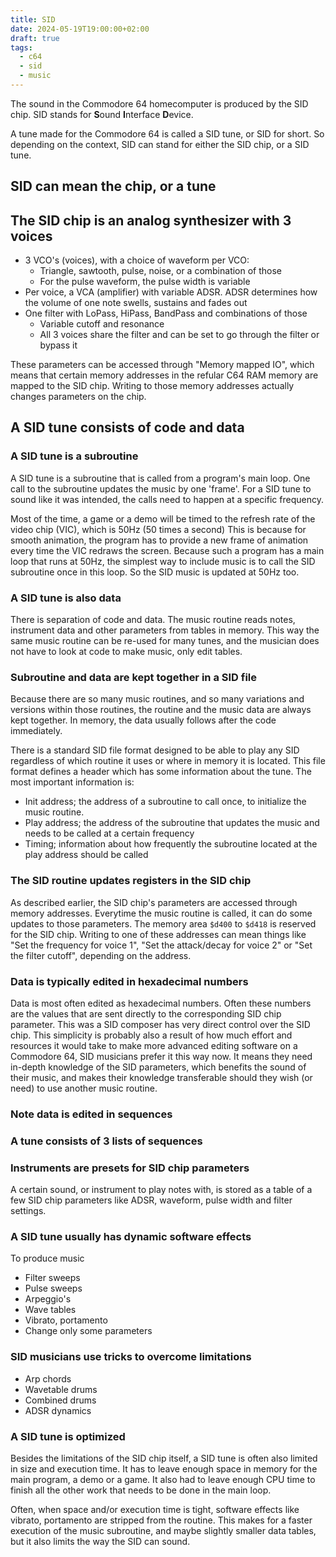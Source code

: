 ```yaml
---
title: SID
date: 2024-05-19T19:00:00+02:00
draft: true
tags:
  - c64
  - sid
  - music
---
```


The sound in the Commodore 64 homecomputer is produced by the SID chip.
SID stands for **S**ound **I**nterface **D**evice.

A tune made for the Commodore 64 is called a SID tune, or SID for short.
So depending on the context, SID can stand for either the SID chip, or a SID tune.

## SID can mean the chip, or a tune

## The SID chip is an analog synthesizer with 3 voices

- 3 VCO's (voices), with a choice of waveform per VCO:
  - Triangle, sawtooth, pulse, noise, or a combination of those
  - For the pulse waveform, the pulse width is variable
- Per voice, a VCA (amplifier) with variable ADSR. ADSR determines
  how the volume of one note swells, sustains and fades out
- One filter with LoPass, HiPass, BandPass and combinations of those
  - Variable cutoff and resonance
  - All 3 voices share the filter and can be set to go through the filter
    or bypass it

These parameters can be accessed through "Memory mapped IO", which means
that certain memory addresses in the refular C64 RAM memory are mapped to the SID chip.
Writing to those memory addresses actually changes parameters on the chip.

## A SID tune consists of code and data

### A SID tune is a subroutine

A SID tune is a subroutine that is called from a program's main loop.
One call to the subroutine updates the music by one 'frame'. For a SID tune
to sound like it was intended, the calls need to happen at a specific frequency.

Most of the time, a game or a demo will be timed to the refresh rate of the
video chip (VIC), which is 50Hz (50 times a second)
This is because for smooth animation, the program has to provide a new frame
of animation every time the VIC redraws the screen.
Because such a program has a main loop that runs at 50Hz, the simplest way to
include music is to call the SID subroutine once in this loop.
So the SID music is updated at 50Hz too.

### A SID tune is also data

There is separation of code and data. The music routine reads notes,
instrument data and other parameters from tables in memory. This way the same
music routine can be re-used for many tunes, and the musician does not have to look
at code to make music, only edit tables.

### Subroutine and data are kept together in a SID file

Because there are so many music routines, and so many variations and versions
within those routines, the routine and the music data are always kept together.
In memory, the data usually follows after the code immediately.

There is a standard SID file format designed to be able to play any SID regardless
of which routine it uses or where in memory it is located. This file format defines a
header which has some information about the tune. The most important information is:

- Init address; the address of a subroutine to call once, to initialize the music routine.
- Play address; the address of the subroutine that updates the music and needs to be called at a certain frequency
- Timing; information about how frequently the subroutine located at the play address should be called

### The SID routine updates registers in the SID chip

As described earlier, the SID chip's parameters are accessed through
memory addresses. Everytime the music routine is called, it can do some updates
to those parameters.
The memory area `$d400` to `$d418` is reserved for the SID chip. Writing to
one of these addresses can mean things like "Set the frequency for voice 1",
"Set the attack/decay for voice 2" or "Set the filter cutoff", depending on
the address.

### Data is typically edited in hexadecimal numbers

Data is most often edited as hexadecimal numbers. Often these numbers are
the values that are sent directly to the corresponding SID chip parameter.
This was a SID composer has very direct control over the SID chip.
This simplicity is probably also a result of how much effort and resources it would
take to make more advanced editing software on a Commodore 64, SID musicians
prefer it this way now. It means they need in-depth knowledge of the SID parameters,
which benefits the sound of their music, and makes their knowledge transferable
should they wish (or need) to use another music routine.

### Note data is edited in sequences

### A tune consists of 3 lists of sequences

### Instruments are presets for SID chip parameters

A certain sound, or instrument to play notes with, is stored
as a table of a few SID chip parameters like ADSR, waveform, 
pulse width and filter settings.



### A SID tune usually has dynamic software effects

To produce music

- Filter sweeps
- Pulse sweeps
- Arpeggio's
- Wave tables
- Vibrato, portamento
- Change only some parameters

### SID musicians use tricks to overcome limitations

- Arp chords
- Wavetable drums
- Combined drums
- ADSR dynamics

### A SID tune is optimized

Besides the limitations of the SID chip itself, a SID tune is often also
limited in size and execution time. It has to leave enough space in memory
for the main program, a demo or a game. It also had to leave enough CPU time
to finish all the other work that needs to be done in the main loop.

Often, when space and/or execution time is tight, software effects like
vibrato, portamento are stripped from the routine. This makes for a faster
execution of the music subroutine, and maybe slightly smaller data tables,
but it also limits the way the SID can sound.
